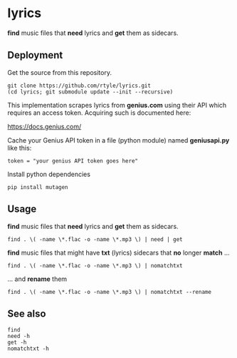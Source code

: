 # lyrics

**find** music files that **need** lyrics and **get** them as sidecars.

## Deployment

Get the source from this repository.

	git clone https://github.com/rtyle/lyrics.git
	(cd lyrics; git submodule update --init --recursive)

This implementation scrapes lyrics from **genius.com** using their API which requires an access token.
Acquiring such is documented here:

https://docs.genius.com/

Cache your Genius API token in a file (python module) named **geniusapi.py** like this:

	token = "your genius API token goes here"

Install python dependencies

	pip install mutagen

## Usage

**find** music files that **need** lyrics and **get** them as sidecars.

	find . \( -name \*.flac -o -name \*.mp3 \) | need | get

**find** music files that might have **txt** (lyrics) sidecars that **no** longer **match** ...

	find . \( -name \*.flac -o -name \*.mp3 \) | nomatchtxt

... and **rename** them

	find . \( -name \*.flac -o -name \*.mp3 \) | nomatchtxt --rename

## See also

	find
	need -h
	get -h
	nomatchtxt -h
